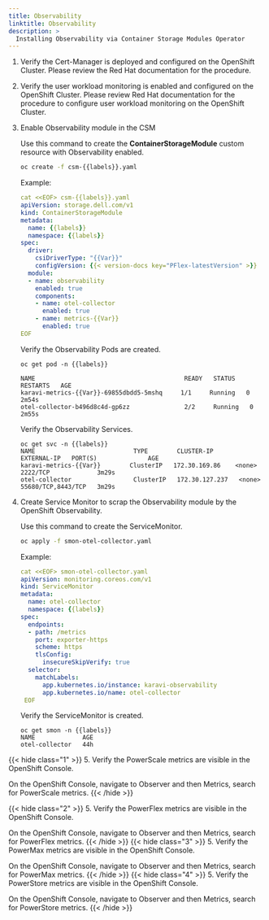 ```yaml
---
title: Observability
linktitle: Observability
description: >
  Installing Observability via Container Storage Modules Operator
---
```


1. Verify the Cert-Manager is deployed and configured on the OpenShift Cluster. Please review the Red Hat documentation for the procedure.

2. Verify the user workload monitoring is enabled and configured on the OpenShift Cluster. Please review Red Hat documentation for the procedure to configure user workload monitoring on the OpenShift Cluster.

3. Enable Observability module in the CSM  

   Use this command to create the **ContainerStorageModule** custom resource with Observability enabled.
  
   ```bash
   oc create -f csm-{{labels}}.yaml
   ```

   Example:

   ```yaml
   cat <<EOF> csm-{{labels}}.yaml
   apiVersion: storage.dell.com/v1
   kind: ContainerStorageModule
   metadata:
     name: {{labels}}
     namespace: {{labels}}
   spec:
     driver:
       csiDriverType: "{{Var}}"
       configVersion: {{< version-docs key="PFlex-latestVersion" >}}
     module:
     - name: observability
       enabled: true
       components:
       - name: otel-collector
         enabled: true
       - name: metrics-{{Var}}
         enabled: true
   EOF
   ```

    Verify the Observability Pods are created.

<ol>

```terminal
oc get pod -n {{labels}}

NAME                                         READY   STATUS    RESTARTS   AGE
karavi-metrics-{{Var}}-69855dbdd5-5mshq     1/1     Running   0          2m54s
otel-collector-b496d8c4d-gp6zz               2/2     Running   0          2m55s 
```

</ol>

<ol>

Verify the Observability Services.

```terminal
oc get svc -n {{labels}}
NAME                           TYPE        CLUSTER-IP       EXTERNAL-IP   PORT(S)              AGE
karavi-metrics-{{Var}}        ClusterIP   172.30.169.86    <none>        2222/TCP             3m29s
otel-collector                 ClusterIP   172.30.127.237   <none>        55680/TCP,8443/TCP   3m29s 
```

</ol>

4. Create Service Monitor to scrap the Observability module by the OpenShift Observability.

   Use this command to create the ServiceMonitor.

   ```bash
   oc apply -f smon-otel-collector.yaml
   ```

   Example:

   ```yaml
   cat <<EOF> smon-otel-collector.yaml
   apiVersion: monitoring.coreos.com/v1
   kind: ServiceMonitor
   metadata:
     name: otel-collector
     namespace: {{labels}}
   spec:
     endpoints:
     - path: /metrics
       port: exporter-https
       scheme: https
       tlsConfig:
         insecureSkipVerify: true
     selector:
       matchLabels:
         app.kubernetes.io/instance: karavi-observability
         app.kubernetes.io/name: otel-collector 
    EOF
   ```

<ol>

Verify the ServiceMonitor is created.

```terminal
oc get smon -n {{labels}}
NAME             AGE
otel-collector   44h 
```

</ol>

{{< hide class="1" >}}
5. Verify the PowerScale metrics are visible in the OpenShift Console.

   On the OpenShift Console, navigate to Observer and then Metrics, search for PowerScale metrics.
{{< /hide >}}

{{< hide class="2" >}}
5. Verify the PowerFlex metrics are visible in the OpenShift Console.

   On the OpenShift Console, navigate to Observer and then Metrics, search for PowerFlex metrics.
{{< /hide >}}
{{< hide class="3" >}}
5. Verify the PowerMax metrics are visible in the OpenShift Console.

   On the OpenShift Console, navigate to Observer and then Metrics, search for PowerMax metrics.
{{< /hide >}}
{{< hide class="4" >}}
5. Verify the PowerStore metrics are visible in the OpenShift Console.

   On the OpenShift Console, navigate to Observer and then Metrics, search for PowerStore metrics.
{{< /hide >}}
